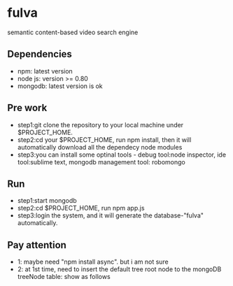 # fulva
semantic content-based video search engine
## Dependencies
* npm: latest version
* node js: version >= 0.80
* mongodb: latest version is ok

## Pre work
* step1:git clone the repository to your local machine under $PROJECT_HOME.
* step2:cd your $PROJECT_HOME, run npm install, then it will automatically download all the dependecy node modules
* step3:you can install some optinal tools - debug tool:node inspector, ide tool:sublime text, mongodb management tool: robomongo

## Run
* step1:start mongodb
* step2:cd $PROJECT_HOME, run npm app.js
* step3:login the system, and it will generate the database-"fulva" automatically.


## Pay attention
* 1: maybe need "npm install async". but i am not sure 
* 2: at 1st time, need to insert the default tree root node to the mongoDB treeNode table: show as follows

    
    
